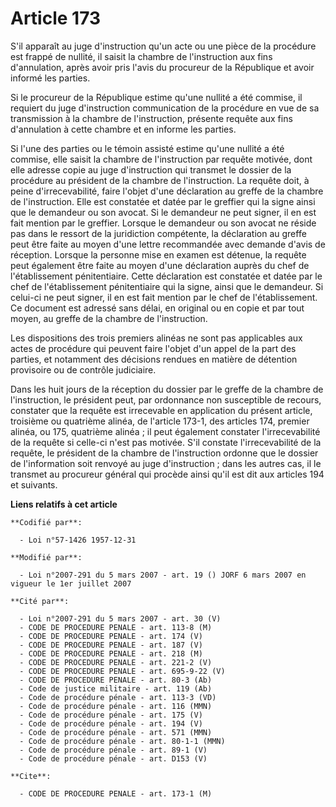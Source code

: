 # Article 173

S'il apparaît au juge d'instruction qu'un acte ou une pièce de la procédure est frappé de nullité, il saisit la chambre de
l'instruction aux fins d'annulation, après avoir pris l'avis du procureur de la République et avoir informé les parties.

Si le procureur de la République estime qu'une nullité a été commise, il requiert du juge d'instruction communication de la
procédure en vue de sa transmission à la chambre de l'instruction, présente requête aux fins d'annulation à cette chambre et
en informe les parties.

Si l'une des parties ou le témoin assisté estime qu'une nullité a été commise, elle saisit la chambre de l'instruction par
requête motivée, dont elle adresse copie au juge d'instruction qui transmet le dossier de la procédure au président de la
chambre de l'instruction. La requête doit, à peine d'irrecevabilité, faire l'objet d'une déclaration au greffe de la chambre
de l'instruction. Elle est constatée et datée par le greffier qui la signe ainsi que le demandeur ou son avocat. Si le
demandeur ne peut signer, il en est fait mention par le greffier. Lorsque le demandeur ou son avocat ne réside pas dans le
ressort de la juridiction compétente, la déclaration au greffe peut être faite au moyen d'une lettre recommandée avec demande
d'avis de réception. Lorsque la personne mise en examen est détenue, la requête peut également être faite au moyen d'une
déclaration auprès du chef de l'établissement pénitentiaire. Cette déclaration est constatée et datée par le chef de
l'établissement pénitentiaire qui la signe, ainsi que le demandeur. Si celui-ci ne peut signer, il en est fait mention par le
chef de l'établissement. Ce document est adressé sans délai, en original ou en copie et par tout moyen, au greffe de la
chambre de l'instruction.

Les dispositions des trois premiers alinéas ne sont pas applicables aux actes de procédure qui peuvent faire l'objet d'un
appel de la part des parties, et notamment des décisions rendues en matière de détention provisoire ou de contrôle
judiciaire.

Dans les huit jours de la réception du dossier par le greffe de la chambre de l'instruction, le président peut, par
ordonnance non susceptible de recours, constater que la requête est irrecevable en application du présent article, troisième
ou quatrième alinéa, de l'article 173-1, des articles 174, premier alinéa, ou 175, quatrième alinéa ; il peut également
constater l'irrecevabilité de la requête si celle-ci n'est pas motivée. S'il constate l'irrecevabilité de la requête, le
président de la chambre de l'instruction ordonne que le dossier de l'information soit renvoyé au juge d'instruction ; dans
les autres cas, il le transmet au procureur général qui procède ainsi qu'il est dit aux articles 194 et suivants.

**Liens relatifs à cet article**

	**Codifié par**:

	  - Loi n°57-1426 1957-12-31

	**Modifié par**:

	  - Loi n°2007-291 du 5 mars 2007 - art. 19 () JORF 6 mars 2007 en vigueur le 1er juillet 2007

	**Cité par**:

	  - Loi n°2007-291 du 5 mars 2007 - art. 30 (V)
	  - CODE DE PROCEDURE PENALE - art. 113-8 (M)
	  - CODE DE PROCEDURE PENALE - art. 174 (V)
	  - CODE DE PROCEDURE PENALE - art. 187 (V)
	  - CODE DE PROCEDURE PENALE - art. 218 (M)
	  - CODE DE PROCEDURE PENALE - art. 221-2 (V)
	  - CODE DE PROCEDURE PENALE - art. 695-9-22 (V)
	  - CODE DE PROCEDURE PENALE - art. 80-3 (Ab)
	  - Code de justice militaire - art. 119 (Ab)
	  - Code de procédure pénale - art. 113-3 (VD)
	  - Code de procédure pénale - art. 116 (MMN)
	  - Code de procédure pénale - art. 175 (V)
	  - Code de procédure pénale - art. 194 (V)
	  - Code de procédure pénale - art. 571 (MMN)
	  - Code de procédure pénale - art. 80-1-1 (MMN)
	  - Code de procédure pénale - art. 89-1 (V)
	  - Code de procédure pénale - art. D153 (V)

	**Cite**:

	  - CODE DE PROCEDURE PENALE - art. 173-1 (M)
